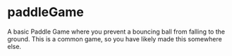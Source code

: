 # paddleGame
A basic Paddle Game where you prevent a bouncing ball from falling to the ground. This is a common game, so you have likely made this somewhere else.
